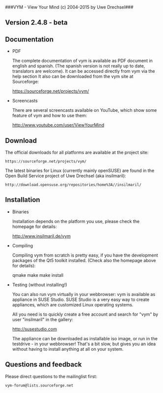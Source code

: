 ###VYM - View Your Mind (c) 2004-2015 by Uwe Drechsel###

## Version 2.4.8 - beta ##


Documentation
-------------

* PDF

    The complete documentation of vym is available as PDF document in
    english and spanish. (The spanish version is not really up to date,
    translators are welcome). It can be accessed directly from vym via
    the help section It also can be downloaded from the vym site at
    Sourceforge:

	https://sourceforge.net/projects/vym/

* Screencasts

    There are several screencasts available on YouTube, which show some
    feature of vym and how to use them:

	http://www.youtube.com/user/ViewYourMind


Download
--------

The official downloads for all platforms are available at the project
site:

	https://sourceforge.net/projects/vym/

The latest binaries for Linux (currently mainly openSUSE) are found in the
Open Build Service project of Uwe Drechsel (aka insilmaril):

    http://download.opensuse.org/repositories/home%3A//insilmaril/



Installation
------------

* Binaries

    Installation depends on the platform you use, please check the
    homepage for details:

	http://www.insilmaril.de/vym

* Compiling

    Compiling vym from scratch is pretty easy, if you have the
    development packages of the Qt5 toolkit installed. (Check also the
    homepage above for details):

    qmake
    make
    make install

* Testing (without installing!)

    You can also run vym virtually in your webbrowser: vym is available
    as appliance in SUSE Studio. SUSE Studio is a very easy way to
    create appliances, which are customized Linux operating systems.

    All you need is to quickly create a free account and search for
    "vym" by user "insilmaril" in the gallery:

	http://susestudio.com

    The appliance can be downloaded as installable iso image, or run in
    the testdrive - in your webbrowser! That's a bit slow, but gives you
    an idea without having to install anything at all on your system.


Questions and feedback
----------------------

Please direct questions to the mailinglist first: 

    vym-forum@lists.sourceforge.net




